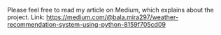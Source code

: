 Please feel free to read my article on Medium, which explains about the project.
Link: https://medium.com/@bala.mira297/weather-recommendation-system-using-python-8159f705cd09
